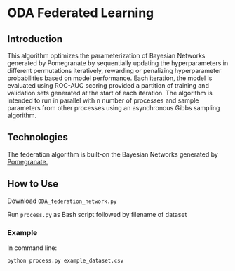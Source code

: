 # ODA Federated Learning

## Introduction

This algorithm optimizes the parameterization of Bayesian Networks generated by Pomegranate by sequentially updating the hyperparameters in different permutations iteratively, rewarding or penalizing hyperparameter probabilities based on model performance. Each iteration, the model is evaluated using ROC-AUC scoring provided a partition of training and validation sets generated at the start of each iteration.  The algorithm is intended to run in parallel with n number of processes and sample parameters from other processes using an asynchronous Gibbs sampling algorithm. 

## Technologies 

The federation algorithm is built-on the Bayesian Networks generated by <a href="https://pomegranate.readthedocs.io/en/latest/">Pomegranate.</a>

## How to Use

Download <code>ODA_federation_network.py</code>

Run <code>process.py</code> as Bash script followed by filename of dataset

### Example
In command line:
<pre><code>python process.py example_dataset.csv</code></pre>
